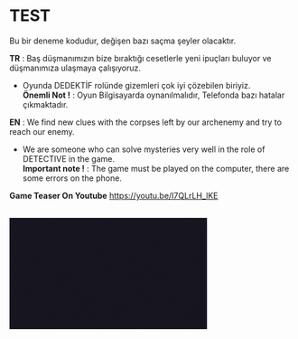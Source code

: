 # TEST
Bu bir deneme kodudur, değişen bazı saçma şeyler olacaktır.

**TR** :
Baş düşmanımızın bize bıraktığı cesetlerle yeni ipuçları buluyor ve düşmanımıza ulaşmaya çalışıyoruz.
- Oyunda DEDEKTİF rolünde gizemleri çok iyi çözebilen biriyiz.<br>
**Önemli Not !** : Oyun Bilgisayarda oynanılmalıdır, Telefonda bazı hatalar çıkmaktadır.

**EN** :
We find new clues with the corpses left by our archenemy and try to reach our enemy.
- We are someone who can solve mysteries very well in the role of DETECTIVE in the game.<br>
**Important note !** : The game must be played on the computer, there are some errors on the phone.

**Game Teaser On Youtube** https://youtu.be/I7QLrLH_lKE <br><br>

<img src="https://github.com/pyalihtml/TEST/blob/main/Gif%20-%20Read%20me.gif?raw=true" width="350px">
